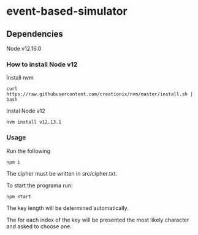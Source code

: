 # event-based-simulator

## Dependencies

Node v12.16.0

### How to install Node v12

Install nvm

`curl https://raw.githubusercontent.com/creationix/nvm/master/install.sh | bash`

Instal Node v12

`nvm install v12.13.1`


### Usage

Run the following

`npm i`

The cipher must be written in src/cipher.txt.

To start the programa run:

`npm start`

The key length will be determined automatically.

The for each index of the key will be presented the most likely character and asked to choose one.
